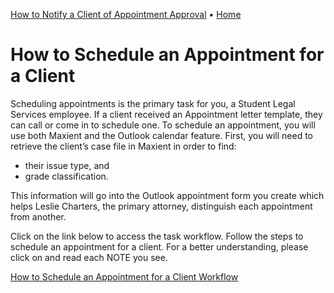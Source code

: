 [How to Notify a Client of Appointment Approval](https://hicketay.github.io/How-to-Notify-a-Client-of-Appointment-Approval/)         • [Home](https://hicketay.github.io/MaxientHelp/)
# How to Schedule an Appointment for a Client

Scheduling appointments is the primary task for you, a Student Legal Services employee. If a client received an Appointment letter template, they can call or come in to schedule one. To schedule an appointment, you will use both Maxient and the Outlook calendar feature. First, you will need to retrieve the client’s case file in Maxient in order to find:

- their issue type, and
- grade classification.

This information will go into the Outlook appointment form you create which helps Leslie Charters, the primary attorney, distinguish each appointment from another.

Click on the link below to access the task workflow. Follow the steps to schedule an appointment for a client. For a better understanding, please click on and read each NOTE you see.

[How to Schedule an Appointment for a Client Workflow](https://sway.office.com/8zUwzM6gcdoyqEqN?ref=Link) 
